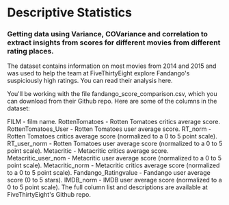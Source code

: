 # Descriptive Statistics
### Getting data using Variance, COVariance and correlation to extract insights from scores for different movies from different rating places.

The dataset contains information on most movies from 2014 and 2015 and was used to help the team at FiveThirtyEight explore Fandango's suspiciously high ratings. You can read their analysis here.

You'll be working with the file fandango_score_comparison.csv, which you can download from their Github repo. Here are some of the columns in the dataset:

FILM - film name.
RottenTomatoes - Rotten Tomatoes critics average score.
RottenTomatoes_User - Rotten Tomatoes user average score.
RT_norm - Rotten Tomatoes critics average score (normalized to a 0 to 5 point scale).
RT_user_norm - Rotten Tomatoes user average score (normalized to a 0 to 5 point scale).
Metacritic - Metacritic critics average score.
Metacritic_user_nom - Metacritic user average score (normalized to a 0 to 5 point scale).
Metacritic_norm - Metacritic critics average score (normalized to a 0 to 5 point scale).
Fandango_Ratingvalue - Fandango user average score (0 to 5 stars).
IMDB_norm - IMDB user average score (normalized to a 0 to 5 point scale).
The full column list and descriptions are available at FiveThirtyEight's Github repo.
